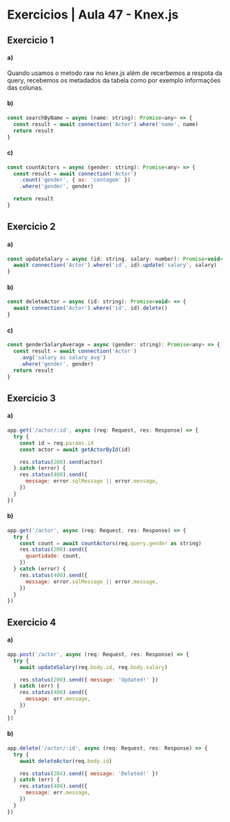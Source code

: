 # Exercicios | Aula 47 - Knex.js

## Exercicio 1

#### a)

Quando usamos o metodo raw no knex.js além de recerbemos a respota da query, recebemos os metadados da tabela como por exemplo informações das colunas.

#### b)

```js
const searchByName = async (name: string): Promise<any> => {
  const result = await connection('Actor').where('name', name)
  return result
}
```

#### c)

```js
const countActors = async (gender: string): Promise<any> => {
  const result = await connection('Actor')
    .count('gender', { as: 'contagem' })
    .where('gender', gender)

  return result
}
```

## Exercicio 2

#### a)

```js
const updateSalary = async (id: string, salary: number): Promise<void> => {
  await connection('Actor').where('id', id).update('salary', salary)
}
```

#### b)

```js
const deleteActor = async (id: string): Promise<void> => {
  await connection('Actor').where('id', id).delete()
}
```

#### c)

```js
const genderSalaryAverage = async (gender: string): Promise<any> => {
  const result = await connection('Actor')
    .avg('salary as salary_avg')
    .where('gender', gender)
  return result
}
```

## Exercicio 3

#### a)

```js
app.get('/actor/:id', async (req: Request, res: Response) => {
  try {
    const id = req.params.id
    const actor = await getActorById(id)

    res.status(200).send(actor)
  } catch (error) {
    res.status(400).send({
      message: error.sqlMessage || error.message,
    })
  }
})
```

#### b)

```js
app.get('/actor', async (req: Request, res: Response) => {
  try {
    const count = await countActors(req.query.gender as string)
    res.status(200).send({
      quantidade: count,
    })
  } catch (error) {
    res.status(400).send({
      message: error.sqlMessage || error.message,
    })
  }
})
```

## Exercicio 4

#### a)

```js
app.post('/actor', async (req: Request, res: Response) => {
  try {
    await updateSalary(req.body.id, req.body.salary)

    res.status(200).send({ message: 'Updated!' })
  } catch (err) {
    res.status(400).send({
      message: err.message,
    })
  }
})
```

#### b)

```js
app.delete('/actor/:id', async (req: Request, res: Response) => {
  try {
    await deleteActor(req.body.id)

    res.status(204).send({ message: 'Deleted!' })
  } catch (err) {
    res.status(400).send({
      message: err.message,
    })
  }
})
```
